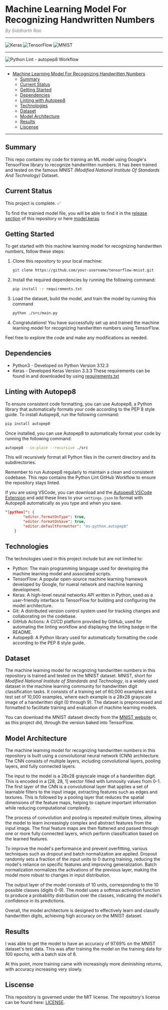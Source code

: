 # Machine Learning Model For Recognizing Handwritten Numbers
*<div style="color:gray;margin-top:-10px;">By Siddharth Rao</div>*

---

![Keras](https://img.shields.io/badge/Keras-%23D00000.svg?style=flat&logo=Keras&logoColor=white) ![TensorFlow](https://img.shields.io/badge/TensorFlow-%23FF6F00.svg?style=flat&logo=TensorFlow&logoColor=white) ![MNIST](https://img.shields.io/badge/Dataset-MNIST_Handwritten_Digits-blue)

---

![Python Lint - autopep8 Workflow](https://github.com/silverlightning926/tensorflow-mnist/actions/workflows/python-lint.yaml/badge.svg)

---


<!-- @import "[TOC]" {cmd="toc" depthFrom=1 depthTo=6 orderedList=false} -->

<!-- code_chunk_output -->

- [Machine Learning Model For Recognizing Handwritten Numbers](#machine-learning-model-for-recognizing-handwritten-numbers)
  - [Summary](#summary)
  - [Current Status](#current-status)
  - [Getting Started](#getting-started)
  - [Dependencies](#dependencies)
  - [Linting with Autopep8](#linting-with-autopep8)
  - [Technologies](#technologies)
  - [Dataset](#dataset)
  - [Model Architecture](#model-architecture)
  - [Results](#results)
  - [Liscense](#liscense)

<!-- /code_chunk_output -->

---

## Summary
This repo contains my code for training an ML model using Google's TensorFlow library to recognize handwritten numbers. It has been trained and tested on the famous MNIST *(Modified National Institute Of Standards And Technology)* Dataset.

## Current Status
This project is complete. ✅

To find the trainied model file, you will be able to find it in the [release section](https://github.com/silverlightning926/tensorflow-mnist/releases) of this repository or here [model.keras](./model.keras).

## Getting Started

To get started with this machine learning model for recognizing handwritten numbers, follow these steps:

1. Clone this repository to your local machine:
    ```bash
    git clone https://github.com/your-username/tensorflow-mnist.git
    ```

2. Install the required dependencies by running the following command:
    ```bash
    pip install -r requirements.txt
    ```

3. Load the dataset, build the model, and train the model by running this command
    ```bash
    python ./src/main.py
    ```

6. Congratulations! You have successfully set up and trained the machine learning model for recognizing handwritten numbers using TensorFlow.

Feel free to explore the code and make any modifications as needed.

## Dependencies
- Python3 - Developed on Python Version 3.12.3
- Keras - Developed Keras Version 3.3.3
These requirements can be found in and downloaded by using [requirements.txt](./requirements.txt)

## Linting with Autopep8
To ensure consistent code formatting, you can use Autopep8, a Python library that automatically formats your code according to the PEP 8 style guide. To install Autopep8, run the following command:
```bash
pip install autopep8
```

Once installed, you can use Autopep8 to automatically format your code by running the following command:
```bash
autopep8 --in-place --recursive ./src
```

This will recursively format all Python files in the current directory and its subdirectories.

Remember to run Autopep8 regularly to maintain a clean and consistent codebase. This repo contains the Python Lint GitHub Workflow to ensure the repository stays linted.

If you are using VSCode, you can download and the [Autopep8 VSCode Extension](https://marketplace.visualstudio.com/items?itemName=ms-python.autopep8) and add these lines to your `settings.json` to format with Autopep8 automatically as you type and when you save.
```json
"[python]": {
        "editor.formatOnType": true,
        "editor.formatOnSave": true,
        "editor.defaultFormatter": "ms-python.autopep8"
    }
```

## Technologies
The technologies used in this project include but are not limited to:
- Python: The main programming language used for developing the machine learning model and associated scripts.
- TensorFlow: A popular open-source machine learning framework developed by Google, for nueral network and machine learning development.
- Keras: A high-level neural networks API written in Python, used as a user-friendly interface to TensorFlow for building and configuring the model architecture.
- Git: A distributed version control system used for tracking changes and collaborating on the codebase.
- GitHub Actions: A CI/CD platform provided by GitHub, used for automating the linting workflow and displaying the linting badge in the README.
- Autopep8: A Python library used for automatically formatting the code according to the PEP 8 style guide.

## Dataset
The machine learning model for recognizing handwritten numbers in this repository is trained and tested on the MNIST dataset. MNIST, short for *Modified National Institute of Standards and Technology*, is a widely used dataset in the machine learning community for handwritten digit classification tasks. It consists of a training set of 60,000 examples and a test set of 10,000 examples, where each example is a 28x28 grayscale image of a handwritten digit (0 through 9). The dataset is preprocessed and formatted to facilitate training and evaluation of machine learning models.

You can download the MNIST dataset directly from the [MNIST website](http://yann.lecun.com/exdb/mnist/) or, as this project did, through the version baked into TensorFlow.

## Model Architecture
The machine learning model for recognizing handwritten numbers in this repository is built using a convolutional neural network (CNN) architecture. The CNN consists of multiple layers, including convolutional layers, pooling layers, and fully connected layers.

The input to the model is a 28x28 grayscale image of a handwritten digit. This is encoded in a [28, 28, 1] wector filled with lumnosity values from 0-1. The first layer of the CNN is a convolutional layer that applies a set of learnable filters to the input image, extracting features such as edges and textures. This is followed by a pooling layer that reduces the spatial dimensions of the feature maps, helping to capture important information while reducing computational complexity.

The process of convolution and pooling is repeated multiple times, allowing the model to learn increasingly complex and abstract features from the input image. The final feature maps are then flattened and passed through one or more fully connected layers, which perform classification based on the learned features.

To improve the model's performance and prevent overfitting, various techniques such as dropout and batch normalization are applied. Dropout randomly sets a fraction of the input units to 0 during training, reducing the model's reliance on specific features and improving generalization. Batch normalization normalizes the activations of the previous layer, making the model more robust to changes in input distribution.

The output layer of the model consists of 10 units, corresponding to the 10 possible classes (digits 0-9). The model uses a softmax activation function to produce a probability distribution over the classes, indicating the model's confidence in its predictions.

Overall, the model architecture is designed to effectively learn and classify handwritten digits, achieving high accuracy on the MNIST dataset.

## Results
I was able to get the model to have an accuracy of 97.69% on the MNIST dataset's test data. This was after training the model on the training data for 100 epochs, with a batch size of 8. 

At this point, more training came with increasingly more diminishing returns, with accuracy increasing very slowly.

## Liscense
This repository is governed under the MIT license. The repository's license can be found here: [LICENSE](./LICENSE).
